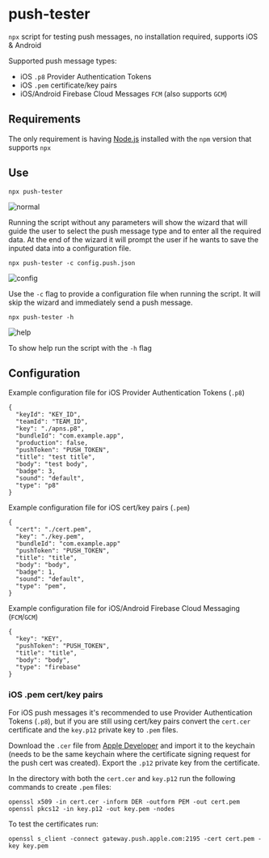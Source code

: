 # push-tester

`npx` script for testing push messages, no installation required, supports iOS & Android

Supported push message types:

- iOS `.p8` Provider Authentication Tokens
- iOS `.pem` certificate/key pairs
- iOS/Android Firebase Cloud Messages `FCM` (also supports `GCM`)

## Requirements

The only requirement is having [Node.js](https://nodejs.org/) installed with the `npm` version that supports `npx`

## Use

```
npx push-tester
```

![normal](https://user-images.githubusercontent.com/1213228/88298133-12a9ca00-cd01-11ea-881e-218c4273bd82.png)

Running the script without any parameters will show the wizard that will guide the user to select the push message type and to enter all the required data. At the end of the wizard it will prompt the user if he wants to save the inputed data into a configuration file.

```
npx push-tester -c config.push.json
```

![config](https://user-images.githubusercontent.com/1213228/88298139-13daf700-cd01-11ea-8598-8eb7e8c304c6.png)

Use the `-c` flag to provide a configuration file when running the script. It will skip the wizard and immediately send a push message.

```
npx push-tester -h
```

![help](https://user-images.githubusercontent.com/1213228/88298145-15a4ba80-cd01-11ea-8d86-fbfcade40ea9.png)

To show help run the script with the `-h` flag

## Configuration

Example configuration file for iOS Provider Authentication Tokens (`.p8`)

```
{
  "keyId": "KEY_ID",
  "teamId": "TEAM_ID",
  "key": "./apns.p8",
  "bundleId": "com.example.app",
  "production": false,
  "pushToken": "PUSH_TOKEN",
  "title": "test title",
  "body": "test body",
  "badge": 3,
  "sound": "default",
  "type": "p8"
}
```

Example configuration file for iOS cert/key pairs (`.pem`)

```
{
  "cert": "./cert.pem",
  "key": "./key.pem",
  "bundleId": "com.example.app"
  "pushToken": "PUSH_TOKEN",
  "title": "title",
  "body": "body",
  "badge": 1,
  "sound": "default",
  "type": "pem",
}
```

Example configuration file for iOS/Android Firebase Cloud Messaging (`FCM`/`GCM`)

```
{
  "key": "KEY",
  "pushToken": "PUSH_TOKEN",
  "title": "title",
  "body": "body",
  "type": "firebase"
}
```

### iOS .pem cert/key pairs

For iOS push messages it's recommended to use Provider Authentication Tokens (`.p8`), but if you are still using cert/key pairs convert the `cert.cer` certificate and the `key.p12` private key to `.pem` files.

Download the `.cer` file from [Apple Developer](https://developer.apple.com) and import it to the keychain (needs to be the same keychain where the certificate signing request for the push cert was created).
Export the `.p12` private key from the certificate.

In the directory with both the `cert.cer` and `key.p12` run the following commands to create `.pem` files:

```
openssl x509 -in cert.cer -inform DER -outform PEM -out cert.pem
openssl pkcs12 -in key.p12 -out key.pem -nodes
```

To test the certificates run:

```
openssl s_client -connect gateway.push.apple.com:2195 -cert cert.pem -key key.pem
```
